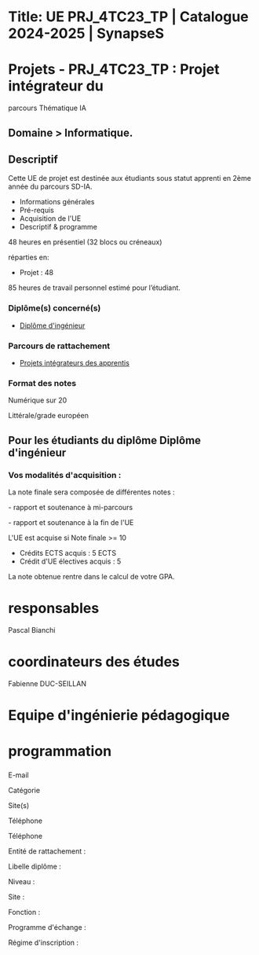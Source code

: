 # Title: UE PRJ_4TC23_TP | Catalogue 2024-2025 | SynapseS

#  [ ](/catalogue/2024-2025) Projets \- PRJ_4TC23_TP : Projet intégrateur du
parcours Thématique IA

## Domaine > Informatique.

## Descriptif

Cette UE de projet est destinée aux étudiants sous statut apprenti en 2ème
année du parcours SD-IA.

  * Informations générales
  * Pré-requis
  * Acquisition de l'UE
  * Descriptif & programme

48 heures en présentiel (32 blocs ou créneaux)

réparties en:

  * Projet : 48

85 heures de travail personnel estimé pour l’étudiant.

### Diplôme(s) concerné(s)

  * [Diplôme d'ingénieur](/catalogue/2024-2025/diplome/4/ING-diplome-d-ingenieur)

### Parcours de rattachement

  * [Projets intégrateurs des apprentis](/catalogue/2024-2025/parcours/5196/PROJ-ALT-projets-integrateurs-des-apprentis)

### Format des notes

Numérique sur 20

Littérale/grade européen

## Pour les étudiants du diplôme Diplôme d'ingénieur

### Vos modalités d'acquisition :

La note finale sera composée de différentes notes :

\- rapport et soutenance à mi-parcours

\- rapport et soutenance à la fin de l'UE

L'UE est acquise si Note finale >= 10

  * Crédits ECTS acquis : 5 ECTS
  * Crédit d'UE électives acquis : 5

La note obtenue rentre dans le calcul de votre GPA.

# responsables

Pascal Bianchi

# coordinateurs des études

Fabienne DUC-SEILLAN

# Equipe d'ingénierie pédagogique

# programmation

###

E-mail

Catégorie

Site(s)

Téléphone

Téléphone

Entité de rattachement :

Libelle diplôme :

Niveau :

Site :

Fonction :

Programme d'échange :

Régime d'inscription :

